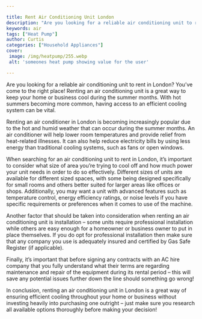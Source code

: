 ```yaml
---

title: Rent Air Conditioning Unit London
description: "Are you looking for a reliable air conditioning unit to rent in London? You’ve come to the right place! Renting an air conditionin...swipe up to find out"
keywords: air
tags: ["Heat Pump"]
author: Curtis
categories: ["Household Appliances"]
cover: 
 image: /img/heatpump/255.webp
 alt: 'someones heat pump showing value for the user'

---
```


Are you looking for a reliable air conditioning unit to rent in London? You’ve come to the right place! Renting an air conditioning unit is a great way to keep your home or business cool during the summer months. With hot summers becoming more common, having access to an efficient cooling system can be vital.

Renting an air conditioner in London is becoming increasingly popular due to the hot and humid weather that can occur during the summer months. An air conditioner will help lower room temperatures and provide relief from heat-related illnesses. It can also help reduce electricity bills by using less energy than traditional cooling systems, such as fans or open windows.

When searching for an air conditioning unit to rent in London, it’s important to consider what size of area you’re trying to cool off and how much power your unit needs in order to do so effectively. Different sizes of units are available for different sized spaces, with some being designed specifically for small rooms and others better suited for larger areas like offices or shops. Additionally, you may want a unit with advanced features such as temperature control, energy efficiency ratings, or noise levels if you have specific requirements or preferences when it comes to use of the machine. 

Another factor that should be taken into consideration when renting an air conditioning unit is installation – some units require professional installation while others are easy enough for a homeowner or business owner to put in place themselves. If you do opt for professional installation then make sure that any company you use is adequately insured and certified by Gas Safe Register (if applicable). 

Finally, it’s important that before signing any contracts with an AC hire company that you fully understand what their terms are regarding maintenance and repair of the equipment during its rental period – this will save any potential issues further down the line should something go wrong! 

In conclusion, renting an air conditioning unit in London is a great way of ensuring efficient cooling throughout your home or business without investing heavily into purchasing one outright – just make sure you research all available options thoroughly before making your decision!

